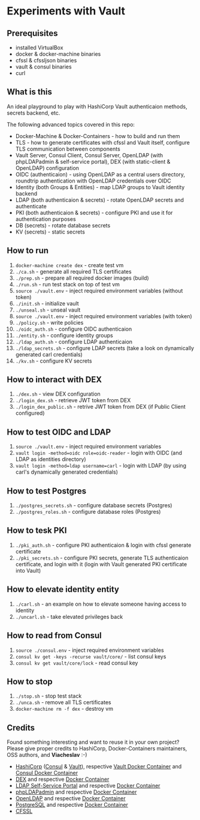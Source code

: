 # Experiments with Vault

## Prerequisites

* installed VirtualBox
* docker & docker-machine binaries
* cfssl & cfssljson binaries
* vault & consul binaries
* curl

## What is this

An ideal playground to play with HashiCorp Vault authenticaion methods, secrets backend, etc.

The following advanced topics covered in this repo:

* Docker-Machine & Docker-Containers - how to build and run them
* TLS - how to generate certificates with cfssl and Vault itself, configure TLS communication between components
* Vault Server, Consul Client, Consul Server, OpenLDAP (with phpLDAPadmin & self-service portal), DEX (with static-client & OpenLDAP) configuration
* OIDC (authenticaion) - using OpenLDAP as a central users directory, roundtrip authentication with OpenLDAP credentials over OIDC
* Identity (both Groups & Entities) - map LDAP groups to Vault identity backend
* LDAP (both authenticaion & secrets) - rotate OpenLDAP secrets and authenticate
* PKI (both authenticaion & secrets) - configure PKI and use it for authentication purposes
* DB (secrets) - rotate database secrets
* KV (secrets) - static secrets

## How to run

1. `docker-machine create dex` - create test vm
1. `./ca.sh` - generate all required TLS certificates
1. `./prep.sh` - prepare all required docker images (build)
1. `./run.sh` - run test stack on top of test vm
1. `source ./vault.env` - inject required environment variables (without token)
1. `./init.sh` - initialize vault
1. `./unseal.sh` - unseal vault
1. `source ./vault.env` - inject required environment variables (with token)
1. `./policy.sh` - write policies
1. `./oidc_auth.sh` - configure OIDC authenticaion
1. `./entity.sh` - configure identity groups
1. `./ldap_auth.sh` - configure LDAP authenticaion
1. `./ldap_secrets.sh` - configure LDAP secrets (take a look on dynamically generated carl credentials)
1. `./kv.sh` - configure KV secrets

## How to interact with DEX

1. `./dex.sh` - view DEX configuration
1. `./login_dex.sh` - retrieve JWT token from DEX
1. `./login_dex_public.sh` - retrive JWT token from DEX (if Public Client configured)

## How to test OIDC and LDAP

1. `source ./vault.env` - inject required environment variables
1. `vault login -method=oidc role=oidc-reader` - login with OIDC (and LDAP as identities directory)
1. `vault login -method=ldap username=carl` - login with LDAP (by using carl's dynamically generated credentials)

## How to test Postgres

1. `./postgres_secrets.sh` - configure database secrets (Postgres)
1. `./postgres_roles.sh` - configure database roles (Postgres)

## How to tesk PKI

1. `./pki_auth.sh` - configure PKI authenticaion & login with cfssl generate certificate
1. `./pki_secrets.sh` - configure PKI secrets, generate TLS authenticaion certificate, and login with it (login with Vault generated PKI certificate into Vault)

## How to elevate identity entity

1. `./carl.sh` - an example on how to elevate someone having access to identity
1. `./uncarl.sh` - take elevated privileges back

## How to read from Consul

1. `source ./consul.env` - inject required environment variables
1. `consul kv get -keys -recurse vault/core/` - list consul keys
1. `consul kv get vault/core/lock` - read consul key

## How to stop

1. `./stop.sh` - stop test stack
1. `./unca.sh` - remove all TLS certificates
1. `docker-machine rm -f dex` - destroy vm

## Credits

Found something interesting and want to reuse it in your own project? Please give proper credits to HashiCorp, Docker-Containers maintainers, OSS authors, and **Viacheslav** :-)

- [HashiCorp](https://www.hashicorp.com/) ([Consul](https://www.consul.io/) & [Vault](https://www.vaultproject.io/)), respective [Vault Docker Container](https://hub.docker.com/_/vault) and [Consul Docker Container](https://hub.docker.com/_/consul)
- [DEX](https://github.com/dexidp/dex) and respective [Docker Container](https://quay.io/repository/dexidp/dex)
- [LDAP Self-Service Portal](https://ltb-project.org/documentation/self-service-password) and respective [Docker Container](https://hub.docker.com/r/tiredofit/self-service-password)
- [phpLDAPadmin](http://phpldapadmin.sourceforge.net/wiki/index.php/Main_Page) and respective [Docker Container](https://hub.docker.com/r/osixia/phpmyadmin)
- [OpenLDAP](https://www.openldap.org/) and respective [Docker Container](https://hub.docker.com/r/osixia/openldap)
- [PostgreSQL](https://www.postgresql.org/) and respective [Docker Container](https://hub.docker.com/_/postgres)
- [CFSSL](https://github.com/cloudflare/cfssl)
